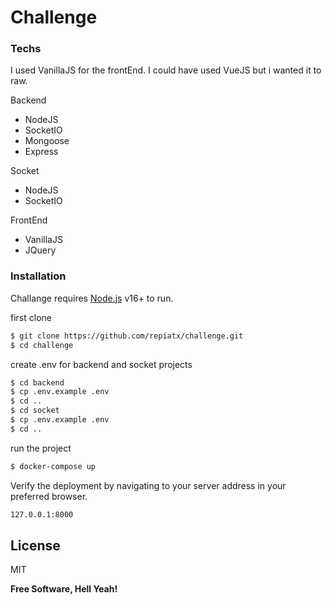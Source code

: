 # Challenge

### Techs

I used VanillaJS for the frontEnd. I could have used VueJS but i wanted it to raw.

Backend
- NodeJS
- SocketIO
- Mongoose
- Express

Socket
- NodeJS
- SocketIO

FrontEnd
- VanillaJS
- JQuery

### Installation

Challange requires [Node.js](https://nodejs.org/) v16+ to run.

first clone 
```sh
$ git clone https://github.com/repiatx/challenge.git
$ cd challenge
```

create .env for backend and socket projects
```sh
$ cd backend
$ cp .env.example .env
$ cd ..
$ cd socket
$ cp .env.example .env
$ cd ..
```
run the project


```sh
$ docker-compose up
```

Verify the deployment by navigating to your server address in your preferred browser.

```sh
127.0.0.1:8000
```


License
----

MIT


**Free Software, Hell Yeah!**

